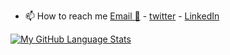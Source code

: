 - 📫 How to reach me [Email :email:](mailto:ihtyyarovich@gmail.com) -  [twitter](https://twitter.com/i_umarov) -  [LinkedIn](https://www.linkedin.com/in/islamumarov/)

[![My GitHub Language Stats](https://github-readme-stats.vercel.app/api/top-langs/?username=islamumarov&langs_count=5&layout=compact&theme=tokyonight)]()

